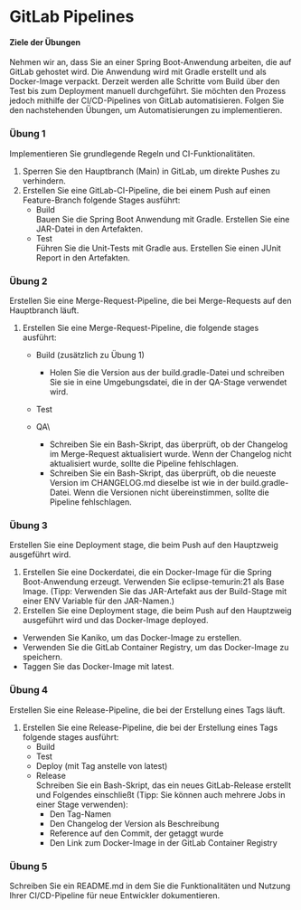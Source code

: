 # GitLab Pipelines

#### Ziele der Übungen

Nehmen wir an, dass Sie an einer Spring Boot-Anwendung arbeiten, die auf GitLab gehostet wird. Die Anwendung wird mit Gradle erstellt und als Docker-Image verpackt. Derzeit werden alle Schritte vom Build über den Test bis zum Deployment manuell durchgeführt. Sie möchten den Prozess jedoch mithilfe der CI/CD-Pipelines von GitLab automatisieren. Folgen Sie den nachstehenden Übungen, um Automatisierungen zu implementieren.

### Übung 1

Implementieren Sie grundlegende Regeln und CI-Funktionalitäten.

1. Sperren Sie den Hauptbranch (Main) in GitLab, um direkte Pushes zu verhindern.
2. Erstellen Sie eine GitLab-CI-Pipeline, die bei einem Push auf einen Feature-Branch folgende Stages ausführt:
   * Build\
     Bauen Sie die Spring Boot Anwendung mit Gradle. Erstellen Sie eine JAR-Datei in den Artefakten.
   * Test\
     Führen Sie die Unit-Tests mit Gradle aus. Erstellen Sie einen JUnit Report in den Artefakten.

### Übung 2

Erstellen Sie eine Merge-Request-Pipeline, die bei Merge-Requests auf den Hauptbranch läuft.

1. Erstellen Sie eine Merge-Request-Pipeline, die folgende stages ausführt:
   * Build (zusätzlich zu Übung 1)
     * Holen Sie die Version aus der build.gradle-Datei und schreiben Sie sie in eine Umgebungsdatei, die in der QA-Stage verwendet wird.
   * Test
   * QA\

     * Schreiben Sie ein Bash-Skript, das überprüft, ob der Changelog im Merge-Request aktualisiert wurde. Wenn der Changelog nicht aktualisiert wurde, sollte die Pipeline fehlschlagen.
     * Schreiben Sie ein Bash-Skript, das überprüft, ob die neueste Version im CHANGELOG.md dieselbe ist wie in der build.gradle-Datei. Wenn die Versionen nicht übereinstimmen, sollte die Pipeline fehlschlagen.

### Übung 3

Erstellen Sie eine Deployment stage, die beim Push auf den Hauptzweig ausgeführt wird.

1. Erstellen Sie eine Dockerdatei, die ein Docker-Image für die Spring Boot-Anwendung erzeugt. Verwenden Sie eclipse-temurin:21 als Base Image. (Tipp: Verwenden Sie das JAR-Artefakt aus der Build-Stage mit einer ENV Variable für den JAR-Namen.)
2. Erstellen Sie eine Deployment stage, die beim Push auf den Hauptzweig ausgeführt wird und das Docker-Image deployed.

* Verwenden Sie Kaniko, um das Docker-Image zu erstellen.
* Verwenden Sie die GitLab Container Registry, um das Docker-Image zu speichern.
* Taggen Sie das Docker-Image mit latest.

### Übung 4

Erstellen Sie eine Release-Pipeline, die bei der Erstellung eines Tags läuft.

1. Erstellen Sie eine Release-Pipeline, die bei der Erstellung eines Tags folgende stages ausführt:
   * Build
   * Test
   * Deploy (mit Tag anstelle von latest)
   * Release\
     Schreiben Sie ein Bash-Skript, das ein neues GitLab-Release erstellt und Folgendes einschließt (Tipp: Sie können auch mehrere Jobs in einer Stage verwenden):
     * Den Tag-Namen
     * Den Changelog der Version als Beschreibung
     * Reference auf den Commit, der getaggt wurde
     * Den Link zum Docker-Image in der GitLab Container Registry

### Übung 5

Schreiben Sie ein README.md in dem Sie die Funktionalitäten und Nutzung Ihrer CI/CD-Pipeline für neue Entwickler dokumentieren.
